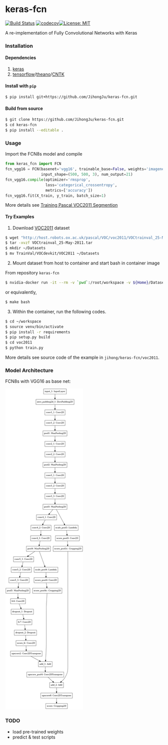 # keras-fcn

[![Build Status](https://travis-ci.org/JihongJu/keras-fcn.svg?branch=master)](https://travis-ci.org/JihongJu/keras-fcn) [![codecov](https://codecov.io/gh/jihongju/keras-fcn/branch/master/graph/badge.svg)](https://codecov.io/gh/jihongju/keras-fcn)[![License: MIT](https://img.shields.io/badge/License-MIT-yellow.svg)](https://opensource.org/licenses/MIT)

A re-implementation of Fully Convolutional Networks with Keras

### Installation

#### Dependencies


1. [keras](https://keras.io/#installation)
2. [tensorflow](https://www.tensorflow.org/install/)/[theano](http://deeplearning.net/software/theano/install.html)/[CNTK](https://docs.microsoft.com/en-us/cognitive-toolkit/Setup-CNTK-on-your-machine)


#### Install with `pip`

```bash
$ pip install git+https://github.com/JihongJu/keras-fcn.git
```


#### Build from source

```bash
$ git clone https://github.com/JihongJu/keras-fcn.git
$ cd keras-fcn
$ pip install --editable .
```

### Usage

Import the FCN8s model and compile

```python
from keras_fcn import FCN
fcn_vgg16 = FCN(basenet='vgg16', trainable_base=False, weights='imagenet'
                input_shape=(500, 500, 3), num_output=21)
fcn_vgg16.compile(optimizer='rmsprop',
                  loss='categorical_crossentropy',
                  metrics=['accuracy'])
fcn_vgg16.fit(X_train, y_train, batch_size=1)
```

More details see [Training Pascal VOC2011 Segmention](https://github.com/JihongJu/keras-fcn/blob/master/voc2011/train.py)

#### Try Examples

1. Download [VOC2011](http://host.robots.ox.ac.uk/pascal/VOC/voc2011/) dataset

```bash
$ wget "http://host.robots.ox.ac.uk/pascal/VOC/voc2011/VOCtrainval_25-May-2011.tar"
$ tar -xvzf VOCtrainval_25-May-2011.tar
$ mkdir ~/Datasets
$ mv TrainVal/VOCdevkit/VOC2011 ~/Datasets
```

2. Mount dataset from host to container and start bash in container image

From repository `keras-fcn`

```bash
$ nvidia-docker run -it --rm -v `pwd`:/root/workspace -v ${Home}/Datasets/:/root/workspace/data jihong/keras-gpu bash
```

or equivalently,
```bash
$ make bash
```

3. Within the container, run the following codes.

```bash
$ cd ~/workspace
$ source venv/bin/activate
$ pip install -r requirements
$ pip setup.py build
$ cd voc2011
$ python train.py
```

More details see source code of the example in `jihong/keras-fcn/voc2011`.


### Model Architecture

FCN8s with VGG16 as base net:

![fcn_vgg16](fcn_vgg16.png)


### TODO

 - load pre-trained weights
 - predict & test scripts

